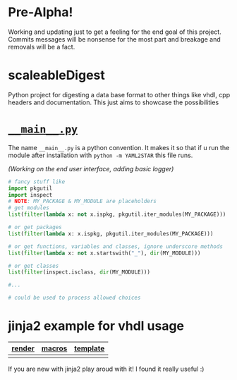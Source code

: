 # Pre-Alpha! 
Working and updating just to get a feeling for the end goal of this project. Commits messages will be nonsense for the most part and breakage and removals will be a fact.

# scaleableDigest
Python project for digesting a data base format to other things like vhdl, cpp headers and documentation. This just aims to showcase the possibilities

# [`__main__.py`](YAML2STAR/__main__.py)
The name `__main__.py` is a python convention. It makes it so that if u run the module after installation with `python -m YAML2STAR` this file runs.

*(Working on the end user interface, adding basic logger)*

```python
# fancy stuff like 
import pkgutil
import inspect
# NOTE: MY_PACKAGE & MY_MODULE are placeholders
# get modules
list(filter(lambda x: not x.ispkg, pkgutil.iter_modules(MY_PACKAGE)))

# or get packages
list(filter(lambda x: x.ispkg, pkgutil.iter_modules(MY_PACKAGE)))

# or get functions, variables and classes, ignore underscore methods 
list(filter(lambda x: not x.startswith("_"), dir(MY_MODULE)))

# or get classes
list(filter(inspect.isclass, dir(MY_MODULE)))

#...

# could be used to process allowed choices
```


# jinja2 example for vhdl usage
| [render](examples\jinja_render.py) | [macros](YAML2STAR\template\helpers.vhd.j2) | [template](YAML2STAR\template\FORMAT.vhd.j2) | 
|-|-|-|   
| | | |

If you are new with jinja2 play aroud with it! I found it really useful :)